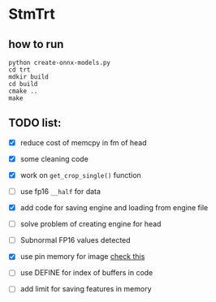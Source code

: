 # StmTrt

## how to run
```
python create-onnx-models.py
cd trt
mdkir build
cd build
cmake ..
make 
```

## TODO list:
- [x] reduce cost of memcpy in fm of head

- [x] some cleaning code 

- [x] work on `get_crop_single()` function

- [ ] use fp16 `__half` for data

- [x] add code for saving engine and loading from engine file 

- [ ] solve problem of creating engine for head 

- [ ] Subnormal FP16 values detected

- [x] use pin memory for image [check this](https://docs.nvidia.com/deeplearning/tensorrt/developer-guide/index.html#h2d-d2h-data-trans-pci-band)

- [ ] use DEFINE for index of buffers in code 

- [ ] add limit for saving features in memory

